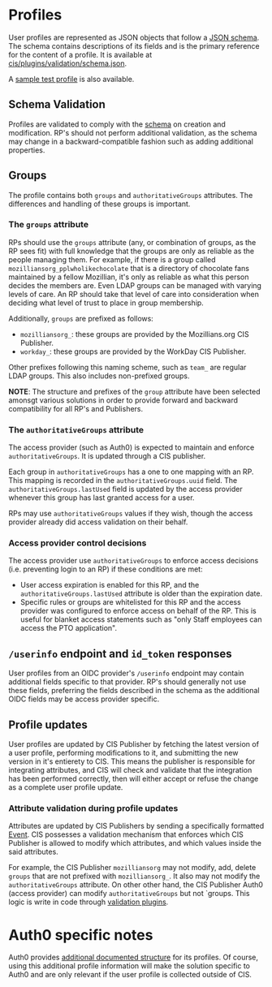 # Profiles

User profiles are represented as JSON objects that follow a [JSON schema](http://json-schema.org/). The schema contains
descriptions of its fields and is the primary reference for the content of a profile. It is available at
[cis/plugins/validation/schema.json](/cis/plugins/validation/schema.json).

A [sample test profile](/tests/data/profile-good.json) is also available.


## Schema Validation

Profiles are validated to comply with the [schema](/cis/plugins/validation/schema.json) on creation and modification.
RP's should not perform additional validation, as the schema may change in a backward-compatible fashion such as adding
additional properties.

## Groups

The profile contains both `groups` and `authoritativeGroups` attributes. The differences and handling of these groups 
is important.

### The `groups` attribute

RPs should use the `groups` attribute (any, or combination of groups, as the RP sees fit) with full knowledge that the
groups are only as reliable as the people managing them.  For example, if there is a group called
`mozilliansorg_pplwholikechocolate` that is a directory of chocolate fans maintained by a fellow Mozillian, it's only as
reliable as what this person decides the members are.  Even LDAP groups can be managed with varying levels of care. An
RP should take that level of care into consideration when deciding what level of trust to place in group membership.

Additionally, `groups` are prefixed as follows:
- `mozilliansorg_`: these groups are provided by the Mozillians.org CIS Publisher.
- `workday_`: these groups are provided by the WorkDay CIS Publisher.

Other prefixes following this naming scheme, such as `team_` are regular LDAP groups. This also includes non-prefixed
groups.

**NOTE**: The structure and prefixes of the `group` attribute have been selected amonsgt various solutions in order to
 provide forward and backward compatibility for all RP's and Publishers.

### The `authoritativeGroups` attribute

The access provider (such as Auth0) is expected to maintain and enforce `authoritativeGroups`. It is updated
through a CIS publisher.

Each group in `authoritativeGroups` has a one to one mapping with an RP. This mapping is recorded in the
`authoritativeGroups.uuid` field.
The `authoritativeGroups.lastUsed` field is updated by the access provider whenever this group has last granted access 
for a user.

RPs may use `authoritativeGroups` values if they wish, though the access provider already did access validation on
their behalf.

### Access provider control decisions

The access provider use `authoritativeGroups` to enforce access decisions (i.e. preventing login to an RP) if these
conditions are met:

- User access expiration is enabled for this RP, and the `authoritativeGroups.lastUsed` attribute is older than the
  expiration date.
- Specific rules or groups are whitelisted for this RP and the access provider was configured to enforce access on
  behalf of the RP. This is useful for blanket access statements such as "only Staff employees can access the PTO
application".


## `/userinfo` endpoint and `id_token` responses

User profiles from an OIDC provider's `/userinfo` endpoint may contain additional fields specific to that
provider. RP's should generally not use these fields, preferring the fields described in the schema as the additional
OIDC fields may be access provider specific.

## Profile updates

User profiles are updated by CIS Publisher by fetching the latest version of a user profile, performing modifications to
it, and submitting the new version in it's entierety to CIS. This means the publisher is responsible for integrating
attributes, and CIS will check and validate that the integration has been performed correctly, then will either accept
or refuse the change as a complete user profile update.

### Attribute validation during profile updates

Attributes are updated by CIS Publishers by sending a specifically formatted [Event](cis/docs/Event.md). CIS possesses 
a validation mechanism that enforces which CIS Publisher is allowed to modify which attributes, and which values inside
the said attributes.

For example, the CIS Publisher `mozilliansorg` may not modify, add, delete `groups` that are not prefixed with
`mozilliansorg_`. It also may not modify the `authoritativeGroups` attribute.
On other other hand, the CIS Publisher Auth0 (access provider) can modify `authoritativeGroups` but not `groups.
This logic is write in code through [validation plugins](cis/plugins/validation).

# Auth0 specific notes

Auth0 provides [additional documented structure](https://auth0.com/docs/user-profile/normalized) for its profiles. Of
course, using this additional profile information will make the solution specific to Auth0 and are only relevant if the
user profile is collected outside of CIS.
